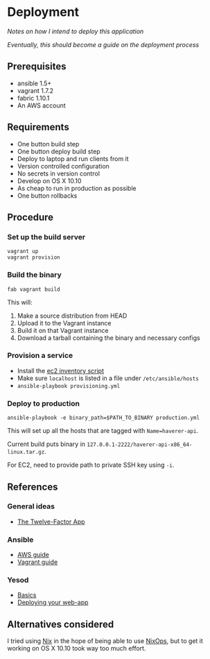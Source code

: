 # Deployment

*Notes on how I intend to deploy this application*

*Eventually, this should become a guide on the deployment process*

## Prerequisites

* ansible 1.5+
* vagrant 1.7.2
* fabric 1.10.1
* An AWS account

## Requirements

* One button build step
* One button deploy build step
* Deploy to laptop and run clients from it
* Version controlled configuration
* No secrets in version control
* Develop on OS X 10.10
* As cheap to run in production as possible
* One button rollbacks

## Procedure

### Set up the build server

```
vagrant up
vagrant provision
```

### Build the binary

`fab vagrant build`

This will:

 1. Make a source distribution from HEAD
 2. Upload it to the Vagrant instance
 3. Build it on that Vagrant instance
 4. Download a tarball containing the binary and necessary configs

### Provision a service

* Install the
[ec2 inventory script](http://docs.ansible.com/intro_dynamic_inventory.html#example-aws-ec2-external-inventory-script)
* Make sure `localhost` is listed in a file under `/etc/ansible/hosts`
* `ansible-playbook provisioning.yml`


### Deploy to production

```
ansible-playbook -e binary_path=$PATH_TO_BINARY production.yml
```

This will set up all the hosts that are tagged with `Name=haverer-api`.

Current build puts binary in `127.0.0.1-2222/haverer-api-x86_64-linux.tar.gz`.

For EC2, need to provide path to private SSH key using `-i`.

## References

### General ideas

* [The Twelve-Factor App](http://12factor.net/)

### Ansible

* [AWS guide](http://docs.ansible.com/guide_aws.html)
* [Vagrant guide](http://docs.ansible.com/guide_vagrant.html)

### Yesod

* [Basics](http://www.yesodweb.com/book/basics)
* [Deploying your web-app](http://www.yesodweb.com/book/deploying-your-webapp)

## Alternatives considered

I tried using [Nix](http://nixos.org/nix/) in the hope of being able to use
[NixOps](http://nixos.org/nixops/), but to get it working on OS X 10.10 took
way too much effort.
